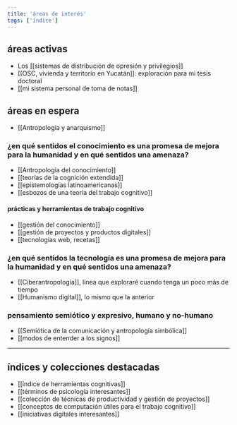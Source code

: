 ```yaml
---
title: 'áreas de interés'
tags: ['índice']
---
```


## áreas activas

- Los [[sistemas de distribución de opresión y privilegios]]
- [[OSC, vivienda y territorio en Yucatán]]: exploración para mi tesis doctoral
- [[mi sistema personal de toma de notas]]

## áreas en espera

- [[Antropología y anarquismo]]

### ¿en qué sentidos el conocimiento es una promesa de mejora para la humanidad y en qué sentidos una amenaza?

- [[Antropología del conocimiento]]
- [[teorías de la cognición extendida]]
- [[epistemologías latinoamericanas]]
- [[esbozos de una teoría del trabajo cognitivo]]

#### prácticas y herramientas de trabajo cognitivo

- [[gestión del conocimiento]]
- [[gestión de proyectos y productos digitales]]
- [[tecnologías web, recetas]]

### ¿en qué sentidos la tecnología es una promesa de mejora para la humanidad y en qué sentidos una amenaza?

- [[Ciberantropología]], línea que exploraré cuando tenga un poco más de tiempo
- [[Humanismo digital]], lo mismo que la anterior

### pensamiento semiótico y expresivo, humano y no-humano

- [[Semiótica de la comunicación y antropología simbólica]]
- [[modos de entender a los signos]]

---
## índices y colecciones destacadas

- [[índice de herramientas cognitivas]]
- [[términos de psicología interesantes]]
- [[colección de técnicas de productividad y gestión de proyectos]]
- [[conceptos de computación útiles para el trabajo cognitivo]]
- [[iniciativas digitales interesantes]]
